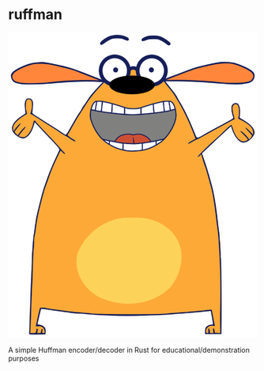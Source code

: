 # ruffman

![Ruff Ruffman](media/ruffman-opt.svg)

A simple Huffman encoder/decoder in Rust for educational/demonstration purposes
